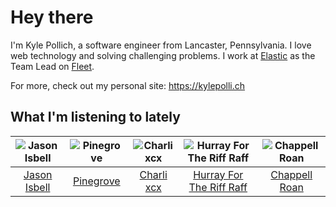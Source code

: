 # Hey there


I'm Kyle Pollich, a software engineer from Lancaster, Pennsylvania. I love web technology and solving challenging problems.
I work at [Elastic](https://www.elastic.co/) as the Team Lead on [Fleet](https://www.elastic.co/guide/en/fleet/current/fleet-overview.html).

For more, check out my personal site: https://kylepolli.ch

## What I'm listening to lately

<!-- begin artists -->
  |![Jason Isbell](https://i.scdn.co/image/ab6761610000f1789c4def51159843ebc3182b11)|![Pinegrove](https://i.scdn.co/image/ab6761610000f1780089634a4e7964d250223ed6)|![Charli xcx](https://i.scdn.co/image/ab6761610000f178936885667ef44c306483c838)|![Hurray For The Riff Raff](https://i.scdn.co/image/ab6761610000f178057068ad79970a943dc50686)|![Chappell Roan](https://i.scdn.co/image/ab6761610000f178cde5a0d57c1b79de5fce6bee)|
  |:---:|:---:|:---:|:---:|:---:|
  |[Jason Isbell](https://open.spotify.com/artist/3Q8wgwyVVv0z4UEh1HB0KY)|[Pinegrove](https://open.spotify.com/artist/2gbT6GPXMis0OAkZbEQCYB)|[Charli xcx](https://open.spotify.com/artist/25uiPmTg16RbhZWAqwLBy5)|[Hurray For The Riff Raff](https://open.spotify.com/artist/2xLEV2jDreAOcpJXFNoXyt)|[Chappell Roan](https://open.spotify.com/artist/7GlBOeep6PqTfFi59PTUUN)|
<!-- end artists -->
